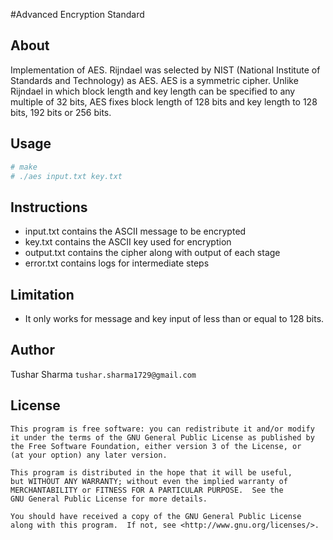 #Advanced Encryption Standard

## About

Implementation of AES. Rijndael was selected by NIST (National Institute of Standards and Technology) as AES. AES is a symmetric cipher. Unlike Rijndael in which block length and key length can be specified to any multiple of 32 bits, AES fixes block length of 128 bits and key length to 128 bits, 192 bits or 256 bits.


## Usage
```bash
# make 
# ./aes input.txt key.txt
```

## Instructions 

- input.txt contains the ASCII message to be encrypted 
- key.txt contains the ASCII key used for encryption 
- output.txt contains the cipher along with output of each stage
- error.txt contains logs for intermediate steps

## Limitation

- It only works for message and key input of less than or equal to 128 bits. 

## Author

Tushar Sharma `tushar.sharma1729@gmail.com`

## License

    This program is free software: you can redistribute it and/or modify
    it under the terms of the GNU General Public License as published by
    the Free Software Foundation, either version 3 of the License, or
    (at your option) any later version.

    This program is distributed in the hope that it will be useful,
    but WITHOUT ANY WARRANTY; without even the implied warranty of
    MERCHANTABILITY or FITNESS FOR A PARTICULAR PURPOSE.  See the
    GNU General Public License for more details.

    You should have received a copy of the GNU General Public License
    along with this program.  If not, see <http://www.gnu.org/licenses/>.
